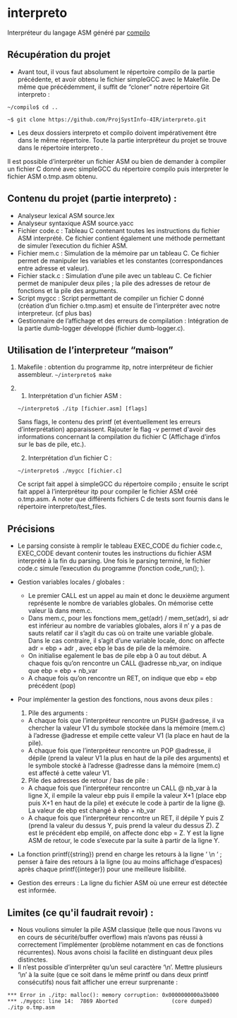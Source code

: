 # interpreto
Interpréteur du langage ASM généré par [compilo](https://github.com/ProjSystInfo-4IR/compilo) 

## Récupération du projet
* Avant tout, il vous faut absolument le répertoire compilo de la partie précédente, et avoir obtenu le fichier simpleGCC avec le Makefile. De même que précédemment, il suffit de “cloner” notre répertoire Git interpreto :

` ~/compilo$ cd .. ` 

` ~$ git clone https://github.com/ProjSystInfo-4IR/interpreto.git `

* Les deux dossiers interpreto et compilo doivent impérativement être dans le même répertoire. Toute la partie interpréteur du projet se trouve dans le répertoire interpreto .

 Il est possible d’interpréter un fichier ASM ou bien de demander à compiler un fichier C donné avec simpleGCC du répertoire compilo puis interpreter le fichier ASM o.tmp.asm obtenu.


## Contenu du projet (partie interpreto) :
* Analyseur lexical ASM source.lex
* Analyseur syntaxique ASM  source.yacc
* Fichier code.c : Tableau C contenant toutes les instructions du fichier ASM interprété. Ce fichier contient également une méthode permettant de simuler l’execution du fichier ASM. 
* Fichier  mem.c : Simulation de la mémoire par un tableau C. Ce fichier permet de manipuler les variables et les constantes (correspondances entre adresse et valeur).
* Fichier stack.c : Simulation d’une pile avec un tableau C. Ce fichier permet de manipuler deux piles ; la pile des adresses de retour de fonctions et la pile des arguments.
* Script mygcc : Script permettant de compiler un fichier C donné (création d’un fichier o.tmp.asm) et ensuite de l’interpréter avec notre interpreteur. (cf plus bas)
* Gestionnaire de l’affichage et des erreurs de compilation : Intégration de la partie  dumb-logger développé (fichier dumb-logger.c). 

## Utilisation de l’interpreteur “maison” 
1. Makefile : obtention du programme itp, notre interpréteur de fichier assembleur. 
`~/interpreto$ make `

2.
	1.  Interprétation d'un fichier ASM :

	` ~/interpreto$ ./itp [fichier.asm] [flags] `

	Sans flags, le contenu des printf (et éventuellement les erreurs d’interprétation) apparaissent. Rajouter le flag -v permet d'avoir des informations concernant la compilation du fichier C (Affichage d’infos sur le bas de pile, etc.).

	2. Interprétation d’un fichier C : 

	`~/interpreto$ ./mygcc [fichier.c] `

	Ce script fait appel à simpleGCC du répertoire compilo ; ensuite le script fait appel à l’interpréteur itp pour compiler le fichier ASM créé o.tmp.asm. 
	A noter que différents fichiers C de tests sont fournis dans le répertoire interpreto/test_files.


## Précisions 


* Le parsing consiste à remplir le tableau EXEC_CODE du fichier code.c, EXEC_CODE devant contenir toutes les instructions du fichier ASM interprété à la fin du parsing. Une fois le parsing terminé, le fichier code.c simule l’execution du programme (fonction code_run(); ).  

* Gestion variables locales / globales : 
	* Le premier CALL est un appel au main et donc le deuxième argument représente le nombre de variables globales. On mémorise cette valeur là dans mem.c. 
	* Dans mem.c, pour les fonctions mem_get(adr) / mem_set(adr), si adr est inférieur au nombre de variables globales, alors il n’ y a pas de sauts relatif car il s’agit du cas où on traite une variable globale. 
Dans le cas contraire, il s’agit d’une variable locale, donc on affecte adr = ebp + adr  , avec ebp le bas de pile de la mémoire.
	* On initialise egalement le bas de pile ebp à 0 au tout début. A chaque fois qu’on rencontre un CALL @adresse nb_var, on indique que ebp = ebp + nb_var
	* A chaque fois qu’on rencontre un RET, on indique que ebp = ebp précédent (pop)
* Pour implémenter la gestion des fonctions, nous avons deux piles : 
	1. Pile des arguments :
   * A chaque fois que l’interpréteur rencontre un PUSH @adresse, il va chercher la valeur V1 du symbole stockée dans la mémoire (mem.c) à l’adresse @adresse et empile cette valeur V1 (la place en haut de la pile). 
   * A chaque fois que l’interpréteur rencontre un POP @adresse, il dépile (prend la valeur V1 la plus en haut de la pile des arguments) et le symbole stocké à l’adresse @adresse dans la mémoire (mem.c) est affecté à cette valeur V1. 
	2. Pile des adresses de retour / bas de pile :
   * A chaque fois que l’interpréteur rencontre un CALL @ nb_var à la ligne X, il empile la valeur ebp puis il empile la valeur X+1 (place ebp puis X+1 en haut de la pile) et exécute le code à partir de la ligne @. La valeur de ebp est changé à  ebp + nb_var
   * A chaque fois que l’interpréteur rencontre un RET, il dépile Y puis Z (prend la valeur du dessus Y, puis prend la valeur du dessus Z). Z est le précédent ebp empilé, on affecte donc ebp = Z. 
Y est la ligne ASM de retour, le code s’execute par la suite à partir de la ligne Y.

* La fonction printf({string}) prend en charge les retours à la ligne ‘ \n ‘ ; penser à faire des retours à la ligne (ou au moins affichage d’espaces) après chaque printf({integer})  pour une meilleure lisibilité. 


* Gestion des erreurs : La ligne du fichier ASM où une erreur est détectée est informée.

## Limites (ce qu'il faudrait revoir) : 
* Nous voulions simuler la pile ASM classique (telle que nous l’avons vu en cours de sécurité/buffer overflow) mais n’avons pas réussi à correctement l’implémenter (problème notamment en cas de fonctions récurrentes). Nous avons choisi la facilité en distinguant deux piles distinctes. 
* Il n’est possible d’interprêter qu’un seul caractère ‘\n’. Mettre plusieurs ‘\n’ à la suite (que ce soit dans le même printf ou dans deux printf consécutifs) nous fait afficher une erreur surprenante : 

` *** Error in ./itp: malloc(): memory corruption: 0x0000000000a3b000 ***
./mygcc: line 14:  7869 Aborted                 (core dumped) ./itp o.tmp.asm `






